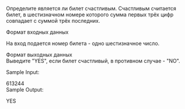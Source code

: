 Определите является ли билет счастливым. Счастливым считается билет, в шестизначном номере которого сумма первых трёх цифр совпадает с суммой трёх последних.

Формат входных данных

На вход подается номер билета - одно шестизначное  число.

Формат выходных данных\
Выведите "YES", если билет счастливый, в противном случае - "NO".

Sample Input:

613244\
Sample Output:

YES
